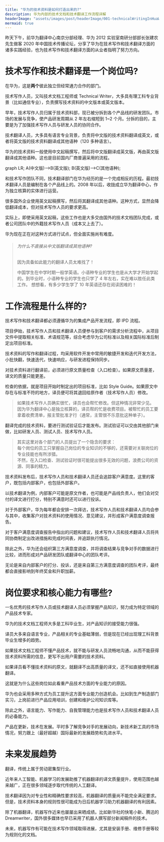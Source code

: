 ```yaml
---
title: "华为的技术资料是如何打造出来的?"
description: 华为内部的技术文档和技术翻译工作流程详解
headerImage: "assets/images/post/headerImage/001-technicalWritingInHuaWei-header-image-20mpx.jpg"
mermaid: true
---
```


昨天下午，前华为翻译中心南京分部经理、华为 2012 实验室南研分部部长张建农先生做客 2020 年中国技术传播论坛，分享了华为在技术写作和技术翻译方面的诸多实践经验，也为技术写作和技术翻译方面的从业者指明了努力方向。

# 技术写作和技术翻译是一个岗位吗?

在华为，这是**两个**彼此独立但经常通力合作的部门。

技术写作人员，又叫技术文档工程师或 Technical Writer，大多具有理工科专业背景（比如通信专业），负责撰写技术资料的中文版本或英文版本。

早年，技术写作人员归属于技术资料部，现已被分拆到各个产品线的研发团队。市场的发展与竞争，使产品研发周期从 2 年左右缩短到 1~2 个月。分拆的目的，主要是为了加强技术写作人员与研发人员的协同合作。

技术翻译人员，大多具有语言专业背景，负责将中文版的技术资料翻译成英文，或者将英文版的技术资料翻译成其他语种（120 多种语言）。

华为的技术资料一般使用中文起稿撰写，然后将中文版翻译成英文版，再由英文版翻译成其他语种。这也是目前国内厂商普遍采用的流程。

<div class="mermaid">
graph LR;
  A(中文版)-->B(英文版);
  B(英文版)-->C(其他语种);
</div>

和技术写作团队不同，技术翻译部门在华为经历的是一个完成相反的历程。最初技术翻译人员是编制在各个产品线上的。2008 年以后，收拢成立华为翻译中心，作为独立核算的实体进行运营。

很多国外企业使用英文起稿撰写，然后将其翻译成其他语种。这种方式，显然会降低翻译成本，但对技术写作人员的要求更高。

实际上，即使采用英文起稿，这些工作也是大多交由国外的技术文档团队完成，或者公司团队中的外籍技术写作人员（成本又上去了）。

华为现在正在对这种方式进行试点，但全面实施尚有难度。

> ###### 为什么不直接从中文版翻译成其他语种?
> 
> 因为具备如此能力的翻译人员太难找了！
> 
> 中国学生在中学时期一般学英语。小语种专业的学生也是从大学才开始学起的。到毕业时，小语种专业的学生也只学了 4 年左右，实在难以胜任此类工作。
> 想想看，有多少学生学了 10 年英语还存在阅读困难的！

# 工作流程是什么样的?

技术写作和技术翻译都必须遵循华为的集成产品开发流程，即 IPD 流程。

项目伊始，技术写作人员和技术翻译人员便参与到客户的需求分析流程中，从项目文件中提取相关标准、术语规范等，综合考虑华为公司标准以及相关国际标准后制定出项目标准。

技术资料的写作和翻译过程，均采用软件开发中常用的敏捷开发和迭代开发方法，小批快翻，快速迭代，快速响应，与研发进程保持同步。

对技术资料进行翻译前，必须进行原文质量检查（入口检查）。如果原文质量差，译文的质量只能更差。

检查的依据，就是项目开始时制定出的项目标准，比如 Style Guide。如果原文中存在与标准不符的地方，译员便可将其退回给原作者（技术写作人员）修改。

> 如果技术写作人员确实很忙，译员也会帮忙修改。但这种情况非常少见。  
> 因为华为翻译中心是独立核算的，译员帮的忙是收费项目。被帮忙的员工要拿着收费清单，报主管批准才行（通常，主管很不乐意批这种单子）。

翻译完成的技术资料，要进行测试验证后才能发布。测试验证可以交由其他部门来做，比如研发人员、测试人员、技术写作人员。

> 其实这里对各个部门的人员提出了一个隐含的要求：  
> 每个岗位的员工只掌握自己岗位的专业知识的不够的，还需要对关联岗位的专业技能也有所涉猎。  
> 不然，在入口检查、测试验证时很可能提出很多无效的问题，浪费公司的资源、同事的精力。

技术资料发布后，技术写作人员和技术翻译人员还会追踪客户满意度。这里的客户，既包括内部客户，也包括外部客户。

以技术翻译为例，内部客户可能是原文作者，也可能是产品线负责人，他们会对交付的译文进行打分，特别不满意时还可以进行投诉。

对于外部客户，华为每年都会安排一次拜访，技术写作人员和技术翻译人员均会参与其中，收集客户对技术资料的使用情况、意见建议，并形成客户满意度调查报告。

对于客户满意度调查报告中指出的问题和建议，技术写作人员和技术翻译人员将共同协商制定出改进措施和完成时间表，并追踪执行情况。

除此之外，华为还会组织第三方满意度调查，并将调查结果与竞争对手的数据进行比较，进而形成对产品研发团队或翻译中心的团队考评。

无论是来自内部客户的打分、投诉，还是来自第三方满意度调查的团队考评，最终都会直接影响到年终奖金和升职加薪。

# 岗位要求和核心能力有哪些?

一名优秀的技术写作人员或技术翻译人员必须掌握产品知识，努力成为特定领域的产品技术专家。

华为的技术文档工程师大多是工科毕业生，对产品知识的接受能力很强。

译员大多来自语言专业，产品相关的专业基础薄弱，但是现在已经出现理工科背景毕业生增多的趋势。

如果技术文档工程师不懂产品技术，就不能与研发人员流畅地沟通，从而不能获得技术资料所需的信息，更写不出用户需要的技术资料。

如果译员看不懂技术资料的原文，就翻译不出高质量的译文，还不如直接使用机器翻译。

这就是为什么这些岗位如此看重产品技术方面的专业能力的原因。

华为也会采用多种方式为员工提升这方面专业能力创造机会。比如到生产制造部门实习，上岗前进行产品应用培训，创建和维护公司知识库等。

除此之外，语言能力、写作能力、自我管理能力也是技术写作人员和技术翻译人员的必备能力。

产品在更新，技术在发展。平时多了解竞争对手的发展动向，新技术新工具的市场情况，努力跟上（最好超越）国际最新的发展趋势和先进水平。

# 未来发展趋势

翻译，传统上属于劳动密集型行业。

近年来人工智能、机器学习的发展助推了机器翻译的译文质量提升，使用范围也越来越广，正在很多领域逐步取代传统的人工翻译。

技术翻译因为对专业性和精确性要求较高，机器翻译的质量尚不能完全满足要求。但是，技术资料本身的规则性很可能成为日后机器学习助力机器翻译的有利因素。

除了机器翻译，机器写作近来也屡屡出来晒成绩。比如新华社的快笔小新、腾迅的 Dreamwriter，国外很多媒体也早已采用了机器人撰写部分新闻稿件的技术。

未来，机器写作有可能在技术写作领域取得进展，尤其是安装手册、维修手册等较为规则化的文档。
